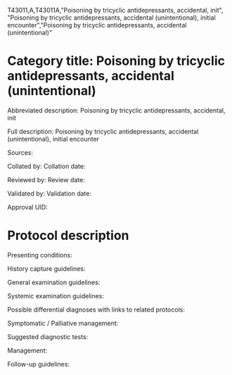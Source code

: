T43011,A,T43011A,"Poisoning by tricyclic antidepressants, accidental, init", "Poisoning by tricyclic antidepressants, accidental (unintentional), initial encounter","Poisoning by tricyclic antidepressants, accidental (unintentional)"
# Category title: Poisoning by tricyclic antidepressants, accidental (unintentional)

Abbreviated description: Poisoning by tricyclic antidepressants, accidental, init

Full description: Poisoning by tricyclic antidepressants, accidental (unintentional), initial encounter

Sources:

Collated by:
Collation date:

Reviewed by:
Review date:

Validated by:
Validation date:

Approval UID:

# Protocol description

Presenting conditions:

History capture guidelines:

General examination guidelines:

Systemic examination guidelines:

Possible differential diagnoses with links to related protocols:

Symptomatic / Palliative management:

Suggested diagnostic tests:

Management:

Follow-up guidelines:
